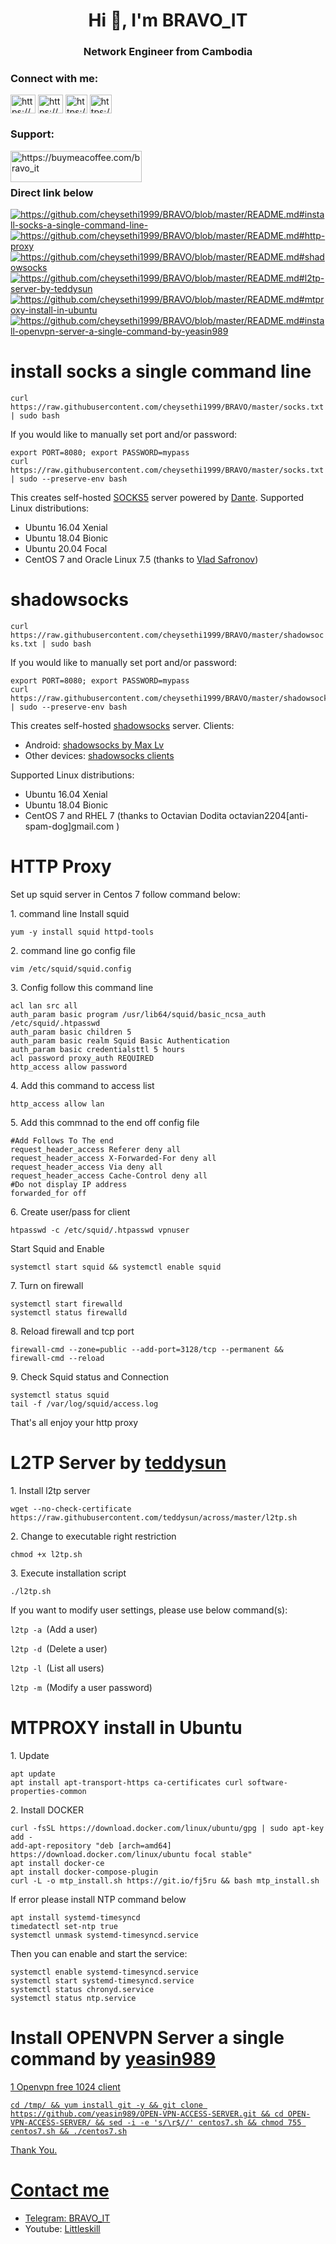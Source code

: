 
<h1 align="center">Hi 👋, I'm BRAVO_IT</h1>
<h3 align="center">Network Engineer from Cambodia</h3>

<h3 align="left">Connect with me:</h3>
<p align="left">
<a href="https://fb.com/https://github.com/cheysethi1999/bravo.git" target="blank"><img align="center" src="https://raw.githubusercontent.com/rahuldkjain/github-profile-readme-generator/master/src/images/icons/Social/facebook.svg" alt="https://github.com/cheysethi1999/bravo.git" height="30" width="40" /></a>
<a href="https://www.youtube.com/c/https://youtu.be/xdqzmv6ck_a?si=6oshn0pw0g78dy7b" target="blank"><img align="center" src="https://raw.githubusercontent.com/rahuldkjain/github-profile-readme-generator/master/src/images/icons/Social/youtube.svg" alt="https://youtu.be/xdqzmv6ck_a?si=6oshn0pw0g78dy7b" height="30" width="40" /></a>
<a href="https://t.me/BRAVO_IT"><img align="center" src="https://upload.wikimedia.org/wikipedia/commons/thumb/8/82/Telegram_logo.svg/512px-Telegram_logo.svg.png?20220101141644"
alt="https://t.me/BRAVO_IThttps://t.me/BRAVO_IT" height="30" width="35" /></a>
<a href="https://www.tiktok.com/@littleskillcomputer?_t=8oeVIoRfhoa&_r=1"><img align="center" src="https://iconape.com/wp-content/files/nw/110905/svg/tiktok-logo-tik-tok-logo-icon-png-svg.png"
alt="https://www.tiktok.com/@littleskillcomputer?_t=8oeVIoRfhoa&_r=1" height="30" width="35" /></a>
</p>
<h3 align="left">Support:</h3>
<p><a href="https://www.buymeacoffee.com/https://buymeacoffee.com/bravo_it"> <img align="left" src="https://cdn.buymeacoffee.com/buttons/v2/default-yellow.png" height="50" width="210" alt="https://buymeacoffee.com/bravo_it" /></a></p><br><br>
<h3 align="left">Direct link below</h3>
<a href="https://github.com/cheysethi1999/BRAVO/blob/master/README.md#install-socks-a-single-command-line-" target="blank"><img align="center" src="https://github.com/cheysethi1999/BRAVO/blob/master/images/socks.png" alt="https://github.com/cheysethi1999/BRAVO/blob/master/README.md#install-socks-a-single-command-line-"/></a>
<a href="https://github.com/cheysethi1999/BRAVO/blob/master/README.md#http-proxy" target="blank"><img align="center" src="https://github.com/cheysethi1999/BRAVO/blob/master/images/http.png" alt="https://github.com/cheysethi1999/BRAVO/blob/master/README.md#http-proxy"/></a>
<a href="https://github.com/cheysethi1999/BRAVO/blob/master/README.md#shadowsocks" target="blank"><img align="center" src="https://github.com/cheysethi1999/BRAVO/blob/master/images/shadowsocks.png" alt="https://github.com/cheysethi1999/BRAVO/blob/master/README.md#shadowsocks"/></a>
<a href="https://github.com/cheysethi1999/BRAVO/blob/master/README.md#l2tp-server-by-teddysun" target="blank"><img align="center" src="https://github.com/cheysethi1999/BRAVO/blob/master/images/l2tp.png" alt="https://github.com/cheysethi1999/BRAVO/blob/master/README.md#l2tp-server-by-teddysun"/></a>
<a href="https://github.com/cheysethi1999/BRAVO/blob/master/README.md#mtproxy-install-in-ubuntu" target="blank"><img align="center" src="https://github.com/cheysethi1999/BRAVO/blob/master/images/mtproxy.png" alt="https://github.com/cheysethi1999/BRAVO/blob/master/README.md#mtproxy-install-in-ubuntu"/></a>
<a href="https://github.com/cheysethi1999/BRAVO/blob/master/README.md#install-openvpn-server-a-single-command-by-yeasin989" target="blank"><img align="center" src="https://github.com/cheysethi1999/BRAVO/blob/master/images/openvpn.png" alt="https://github.com/cheysethi1999/BRAVO/blob/master/README.md#install-openvpn-server-a-single-command-by-yeasin989"/></a>


<h1 id="socks5">install socks a single command line </h1>
<p><code class="language-plaintext highlighter-rouge">curl https://raw.githubusercontent.com/cheysethi1999/BRAVO/master/socks.txt | sudo bash</code></p>

<p>If you would like to manually set port and/or password:</p>

<div class="language-bash highlighter-rouge"><div class="highlight"><pre class="highlight"><code><span class="nb">export </span><span class="nv">PORT</span><span class="o">=</span>8080<span class="p">;</span> <span class="nb">export </span><span class="nv">PASSWORD</span><span class="o">=</span>mypass
curl https://raw.githubusercontent.com/cheysethi1999/BRAVO/master/socks.txt | <span class="nb">sudo</span> <span class="nt">--preserve-env</span> bash
</code></pre></div></div>

<p>This creates self-hosted <a href="https://en.wikipedia.org/wiki/SOCKS">SOCKS5</a> server powered by <a href="http://www.inet.no/dante/">Dante</a>. Supported Linux distributions:</p>

<ul>
  <li>Ubuntu 16.04 Xenial</li>
  <li>Ubuntu 18.04 Bionic</li>
  <li>Ubuntu 20.04 Focal</li>
  <li>CentOS 7 and Oracle Linux 7.5 (thanks to <a href="https://github.com/vladsf">Vlad Safronov</a>)</li>
</ul>

<h1 id="shadowsocks">shadowsocks</h1>

<p><code class="language-plaintext highlighter-rouge">curl https://raw.githubusercontent.com/cheysethi1999/BRAVO/master/shadowsocks.txt | sudo bash</code></p>

<p>If you would like to manually set port and/or password:</p>

<div class="language-bash highlighter-rouge"><div class="highlight"><pre class="highlight"><code><span class="nb">export </span><span class="nv">PORT</span><span class="o">=</span>8080<span class="p">;</span> <span class="nb">export </span><span class="nv">PASSWORD</span><span class="o">=</span>mypass
curl https://raw.githubusercontent.com/cheysethi1999/BRAVO/master/shadowsocks.txt | <span class="nb">sudo</span> <span class="nt">--preserve-env</span> bash
</code></pre></div></div>

<p>This creates self-hosted <a href="https://shadowsocks.org/">shadowsocks</a> server. Clients:</p>
<ul>
  <li>Android: <a href="https://play.google.com/store/apps/details?id=com.github.shadowsocks">shadowsocks by Max Lv</a></li>
  <li>Other devices: <a href="https://shadowsocks.org/en/download/clients.html">shadowsocks clients</a></li>
</ul>

<p>Supported Linux distributions:</p>

<ul>
  <li>Ubuntu 16.04 Xenial</li>
  <li>Ubuntu 18.04 Bionic</li>
  <li>CentOS 7 and RHEL 7 (thanks to Octavian Dodita octavian2204[anti-spam-dog]gmail.com )</li>
</ul>
 <h1 id="HTTP Proxy">HTTP Proxy</h1>
 <p>Set up squid server in Centos 7 follow command below:</p>
 <p>1. command line Install squid</p>
 <p><code class="language-plaintext highlighter-rouge">yum -y install squid httpd-tools</code></p>
<p>2. command line go config file</p>
<p><code class="language-plaintext highlighter-rouge">vim /etc/squid/squid.config</code></p>
<p>3. Config follow this command line</p>
<p><code class="language-plaintext highligter-rouge">acl lan src all
auth_param basic program /usr/lib64/squid/basic_ncsa_auth /etc/squid/.htpasswd
auth_param basic children 5
auth_param basic realm Squid Basic Authentication
auth_param basic credentialsttl 5 hours
acl password proxy_auth REQUIRED
http_access allow password</code></p>
<p>4. Add this command to access list</p>
<p><code class="language-plaintext highligter-rouge">http_access allow lan</code></p>
<p>5. Add this commnad to the end off config file</p>
<p><code class="language-plaintext highligter-rouge">#Add Follows To The end
request_header_access Referer deny all
request_header_access X-Forwarded-For deny all
request_header_access Via deny all
request_header_access Cache-Control deny all
#Do not display IP address
forwarded_for off</code></p>
<p>6. Create user/pass for client</p>
<p><code class="language-plaintext highligter-rouge">htpasswd -c /etc/squid/.htpasswd vpnuser</code></p>
<p>Start Squid and Enable</p>
<p><code class="language-plaintext highligter-rouge">systemctl start squid && systemctl enable squid</code></p>
<p>7. Turn on firewall</p>
<p><code class="language-plaintext highligter-rouge">systemctl start firewalld
systemctl status firewalld</code></p>
<p>8. Reload firewall and tcp port</p>
<p><code class="language-plaintext highligter-rouge">firewall-cmd --zone=public --add-port=3128/tcp --permanent && firewall-cmd --reload</code></p>
<p>9. Check Squid status and Connection</p>
<p><code class="language-plaintext highligter-rouge">systemctl status squid
tail -f /var/log/squid/access.log</code></p>

<p>That's all enjoy your http proxy</p>

<h1>L2TP Server by <a href="https://github.com/teddysun">teddysun</a></h1>
<p>1. Install l2tp server </p>
<p><code class="language-plaintext highligter-rouge">wget --no-check-certificate https://raw.githubusercontent.com/teddysun/across/master/l2tp.sh</code></p>
<p>2. Change to executable right restriction</p>
<p><code class="language-plaintext highligter-rouge">chmod +x l2tp.sh</code></p>
<p>3. Execute installation script</p>
<p><code class="language-plaintext highligter-rouge">./l2tp.sh</code></p>
<p>If you want to modify user settings, please use below command(s):</p>
<p><code class="language-plaintext highligter-rouge">l2tp -a </code>(Add a user)</p>
<p><code class="language-plaintext highligter-rouge">l2tp -d </code>(Delete a user)</p>
<p><code class="language-plaintext highligter-rouge">l2tp -l </code>(List all users)</p>
<p><code class="language-plaintext highligter-rouge">l2tp -m </code>(Modify a user password)</p>

<h1>MTPROXY install in Ubuntu</h1>
<p>1. Update </p>
<p><code class="language-plaintext highligter-rouge">apt update
apt install apt-transport-https ca-certificates curl software-properties-common</code></p>
<p>2. Install DOCKER</p>
<p><code class="language-plaintext highligter-rouge">curl -fsSL https://download.docker.com/linux/ubuntu/gpg | sudo apt-key add -
add-apt-repository "deb [arch=amd64] https://download.docker.com/linux/ubuntu focal stable"
apt install docker-ce
apt install docker-compose-plugin
curl -L -o mtp_install.sh https://git.io/fj5ru && bash mtp_install.sh</code></p>
<p>If error please install NTP command below</p>
<p><code class="language-plaintext highligter-rouge">apt install systemd-timesyncd
timedatectl set-ntp true
systemctl unmask systemd-timesyncd.service</code></p>
<p>Then you can enable and start the service:</p>
<p><code class="language-plaintext highligter-rouge">systemctl enable systemd-timesyncd.service
systemctl start systemd-timesyncd.service
systemctl status chronyd.service
systemctl status ntp.service</code></p>

<h1>Install OPENVPN Server a single command by <a href="https://github.com/yeasin989/OPEN-VPN-ACCESS-SERVER.git">yeasin989</h1>
<p>1 Openvpn free 1024 client</p>
<p><code class="language-plaintext highligter-rouge">cd /tmp/ && yum install git -y && git clone https://github.com/yeasin989/OPEN-VPN-ACCESS-SERVER.git && cd OPEN-VPN-ACCESS-SERVER/ && sed -i -e 's/\r$//' centos7.sh && chmod 755 centos7.sh && ./centos7.sh</code></p>
Thank You.

 <h1 id="Contact me">Contact me</h1>
<ul>
  <li>Telegram: <a href="https://t.me/BRAVO_IT">BRAVO_IT</a></li>
  <li>Youtube: <a href="https://youtube.com/@littleskill168?si=VEru_lzwOXJg5Wk9">Littleskill</a></li>
</ul>




 
